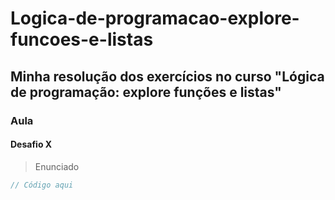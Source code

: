# Logica-de-programacao-explore-funcoes-e-listas

Minha resolução dos exercícios no curso "Lógica de programação: explore funções e listas"
--------------------
### Aula 

#### Desafio X
> Enunciado

```js
// Código aqui
```

